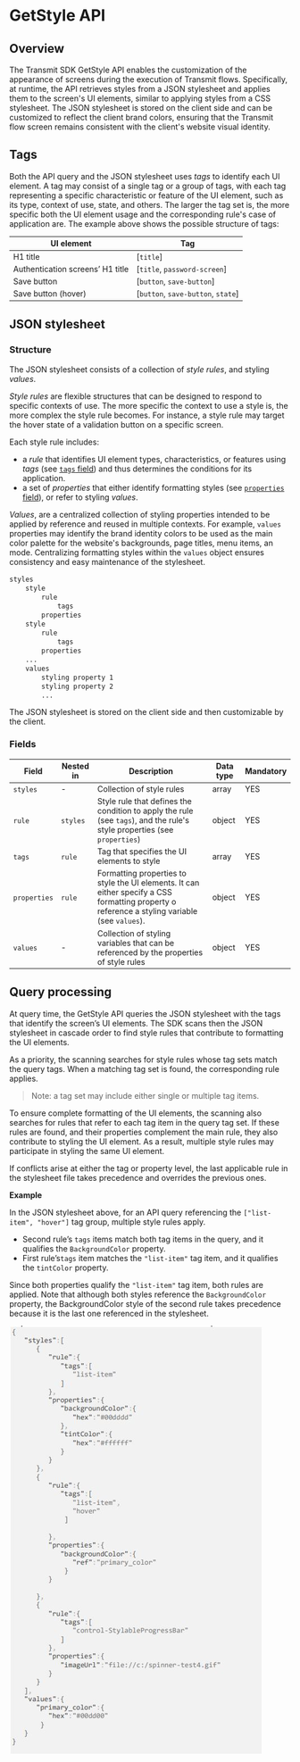 # GetStyle API

## Overview
The Transmit SDK GetStyle API enables the customization of the appearance of screens during the execution of Transmit flows. Specifically, at runtime, the API retrieves styles from a JSON stylesheet and applies them to the screen's UI elements, similar to applying styles from a CSS stylesheet. The JSON stylesheet is stored on the client side and can be customized to reflect the client brand colors, ensuring that the Transmit flow screen remains consistent with the client's website visual identity. 

## Tags

Both the API query and the JSON stylesheet uses _tags_ to identify each UI element. A tag may consist of a single tag or a group of tags, with each tag representing a specific characteristic or feature of the UI element, such as its type, context of use, state, and others. The larger the tag set is, the more specific both the UI element usage and the corresponding rule's case of application are. The example above shows the possible structure of tags:

| UI element                       | Tag                              |
| -------------------------------- | -------------------------------- |
| H1 title                         | [`title`]                      |
| Authentication screens’ H1 title | [`title`, `password-screen`]     |
| Save button                      | [`button`, `save-button`]        |
| Save button (hover)              | [`button`, `save-button`, `state`] |

## JSON stylesheet 

### Structure

The JSON stylesheet consists of a collection of _style rules_, and styling _values_. 

_Style rules_ are flexible structures that can be designed to respond to specific contexts of use. The more specific the context to use a style is, the more complex the style rule becomes. For instance, a style rule may target the hover state of a validation button on a specific screen.

Each style rule includes:
- a _rule_ that identifies UI element types, characteristics, or features using _tags_ (see [`tags` field](#fields)) and thus determines the conditions for its application.
- a set of _properties_ that either identify formatting styles (see [`properties` field](#fields)), or refer to styling _values_.

_Values_, are a centralized collection of  styling properties intended to be applied by reference and reused in multiple contexts. For example, `values` properties may identify the brand identity colors to be used as the  main color palette for the website's backgrounds, page titles, menu items, an mode. Centralizing formatting styles within the `values` object ensures consistency and easy maintenance of the stylesheet. 

```
styles
    style
        rule
            tags
        properties
    style
        rule
            tags
        properties
    ...
    values
        styling property 1
        styling property 2
        ...
```
The JSON stylesheet is stored on the client side and then customizable by the client.

### Fields

| Field                | Nested in            | Description                                             | Data type | Mandatory |
| -------------------- | -------------------- | ------------------------------------------------------- | --------- | --------- |
| `styles `          | -                   | Collection of style rules                                  | array     | YES       |
| `rule`             | `styles `          | Style rule that defines the condition to apply the rule (see `tags`), and the rule's style properties (see `properties`)  | object    | YES       |
| `tags `            | `rule `            | Tag that specifies the UI elements to style                                     | array     | YES       |
| `properties`       | `rule `            | Formatting properties to style the UI elements. It can either specify a CSS formatting property o reference a styling variable (see `values`).          | object    | YES       |
| `values `          | -                  | Collection of styling variables that can be referenced by the properties of style rules         | object    | YES       |

## Query processing
At query time, the GetStyle API queries the JSON stylesheet with the tags that identify the screen’s UI elements. The SDK scans then the JSON stylesheet in cascade order to find style rules that contribute to formatting the UI elements. 

As a priority, the scanning searches for style rules whose tag sets match the query tags. When a matching tag set is found, the corresponding rule applies.

> Note: a tag set may include either single or multiple tag items. 

To ensure complete formatting of the UI elements, the scanning also searches for rules that refer to each tag item in the query tag set. If these rules are found, and their properties complement the main rule, they also contribute to styling the UI element. As a result, multiple style rules may participate in styling the same UI element.

If conflicts arise at either the tag or property level, the last applicable rule in the stylesheet file takes precedence and overrides the previous ones.

**Example**

In the JSON stylesheet above, for an API query referencing the `["list-item", "hover"]` tag group, multiple style rules apply.

- Second rule’s `tags` items match both tag items in the query, and it qualifies the `BackgroundColor` property.
- First rule’s`tags` item matches the `"list-item"` tag item, and it qualifies the `tintColor` property.

Since both properties qualify the `"list-item"` tag item, both rules are applied. Note that although both styles reference the `BackgroundColor` property, the BackgroundColor style of the second rule takes precedence because it is the last one referenced in the stylesheet.

![stylehsheet img](stylesheetexample.JPG)
